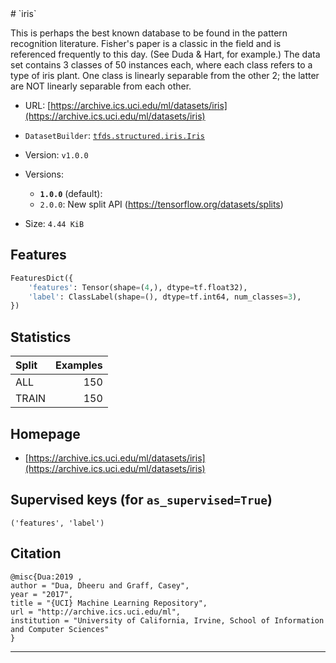 <div itemscope itemtype="http://schema.org/Dataset">
  <div itemscope itemprop="includedInDataCatalog" itemtype="http://schema.org/DataCatalog">
    <meta itemprop="name" content="TensorFlow Datasets" />
  </div>
  <meta itemprop="name" content="iris" />
  <meta itemprop="description" content="This is perhaps the best known database to be found in the pattern recognition&#10;literature. Fisher's paper is a classic in the field and is referenced&#10;frequently to this day. (See Duda &amp; Hart, for example.) The data set contains&#10;3 classes of 50 instances each, where each class refers to a type of iris&#10;plant. One class is linearly separable from the other 2; the latter are NOT&#10;linearly separable from each other.&#10;&#10;&#10;To use this dataset:&#10;&#10;```python&#10;import tensorflow_datasets as tfds&#10;&#10;ds = tfds.load('iris', split='train')&#10;for ex in ds.take(4):&#10;  print(ex)&#10;```&#10;&#10;See [the guide](https://www.tensorflow.org/datasets/overview) for more&#10;informations on [tensorflow_datasets](https://www.tensorflow.org/datasets).&#10;&#10;" />
  <meta itemprop="url" content="https://www.tensorflow.org/datasets/catalog/iris" />
  <meta itemprop="sameAs" content="https://archive.ics.uci.edu/ml/datasets/iris" />
  <meta itemprop="citation" content="@misc{Dua:2019 ,&#10;author = &quot;Dua, Dheeru and Graff, Casey&quot;,&#10;year = &quot;2017&quot;,&#10;title = &quot;{UCI} Machine Learning Repository&quot;,&#10;url = &quot;http://archive.ics.uci.edu/ml&quot;,&#10;institution = &quot;University of California, Irvine, School of Information and Computer Sciences&quot;&#10;}&#10;" />
</div>
# `iris`

This is perhaps the best known database to be found in the pattern recognition
literature. Fisher's paper is a classic in the field and is referenced
frequently to this day. (See Duda & Hart, for example.) The data set contains 3
classes of 50 instances each, where each class refers to a type of iris plant.
One class is linearly separable from the other 2; the latter are NOT linearly
separable from each other.

*   URL:
    [https://archive.ics.uci.edu/ml/datasets/iris](https://archive.ics.uci.edu/ml/datasets/iris)
*   `DatasetBuilder`:
    [`tfds.structured.iris.Iris`](https://github.com/tensorflow/datasets/tree/master/tensorflow_datasets/structured/iris.py)
*   Version: `v1.0.0`
*   Versions:

    *   **`1.0.0`** (default):
    *   `2.0.0`: New split API (https://tensorflow.org/datasets/splits)

*   Size: `4.44 KiB`

## Features
```python
FeaturesDict({
    'features': Tensor(shape=(4,), dtype=tf.float32),
    'label': ClassLabel(shape=(), dtype=tf.int64, num_classes=3),
})
```

## Statistics

Split | Examples
:---- | -------:
ALL   | 150
TRAIN | 150

## Homepage

*   [https://archive.ics.uci.edu/ml/datasets/iris](https://archive.ics.uci.edu/ml/datasets/iris)

## Supervised keys (for `as_supervised=True`)
`('features', 'label')`

## Citation
```
@misc{Dua:2019 ,
author = "Dua, Dheeru and Graff, Casey",
year = "2017",
title = "{UCI} Machine Learning Repository",
url = "http://archive.ics.uci.edu/ml",
institution = "University of California, Irvine, School of Information and Computer Sciences"
}
```

--------------------------------------------------------------------------------
